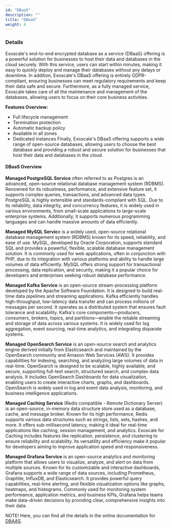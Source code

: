 ```yaml
---
id: "DBaaS"
description: ""
title: "DBaaS"
weight: 4
---
```


### **Details**
Exoscale's end-to-end encrypted database as a service (DBaaS) offering is a powerful solution for businesses to host their data and databases in the cloud securely. With this service, users can start within minutes, making it easy to quickly deploy and manage their databases without any delays or downtime. In addition, Exoscale's DBaaS offering is entirely GDPR-compliant, ensuring businesses can meet regulatory requirements and keep their data safe and secure. Furthermore, as a fully managed service, Exoscale takes care of all the maintenance and management of the databases, allowing users to focus on their core business activities.

**Features Overview:**

- Full lifecycle management
- Termination protection
- Automatic backup policy
- Available in all zones
- Dedicated instances
Finally, Exoscale's DBaaS offering supports a wide range of open-source databases, allowing users to choose the best database and providing a robust and secure solution for businesses that host their data and databases in the cloud.

#### **DBaaS Overview**
**Managed PostgreSQL Service** often referred to as Postgres is an advanced, open-source relational database management system (RDBMS). Renowned for its robustness, performance, and extensive feature set, it supports complex queries, transactions, and advanced data types. PostgreSQL is highly extensible and standards-compliant with SQL. Due to its reliability, data integrity, and concurrency features, it is widely used in various environments, from small-scale applications to large-scale enterprise systems. Additionally, it supports numerous programming languages and can handle massive amounts of data efficiently.

**Managed MySQL Servic**e is a widely used, open-source relational database management system (RDBMS) known for its speed, reliability, and ease of use. MySQL, developed by Oracle Corporation, supports standard SQL and provides a powerful, flexible, scalable database management solution. It is commonly used for web applications, often in conjunction with PHP, due to its integration with various platforms and ability to handle large volumes of data efficiently. MySQL offers strong support for transactional processing, data replication, and security, making it a popular choice for developers and enterprises seeking robust database performance.

**Managed Kafka Service** is an open-source stream-processing platform developed by the Apache Software Foundation. It is designed to build real-time data pipelines and streaming applications. Kafka efficiently handles high-throughput, low-latency data transfer and can process millions of messages per second. It operates as a distributed system that ensures fault tolerance and scalability. Kafka's core components—producers, consumers, brokers, topics, and partitions—enable the reliable streaming and storage of data across various systems. It is widely used for log aggregation, event sourcing, real-time analytics, and integrating disparate systems.

**Managed OpenSearch Service** is an open-source search and analytics engine derived initially from Elasticsearch and maintained by the OpenSearch community and Amazon Web Services (AWS). It provides capabilities for indexing, searching, and analyzing large volumes of data in real-time. OpenSearch is designed to be scalable, highly available, and secure, supporting full-text search, structured search, and complex data analysis. It includes OpenSearch Dashboards for data visualization, enabling users to create interactive charts, graphs, and dashboards. OpenSearch is widely used in log and event data analysis, monitoring, and business intelligence applications.

**Managed Caching Service** (Redis compatible - Remote Dictionary Server) is an open-source, in-memory data structure store used as a database, cache, and message broker. Known for its high performance, Redis supports various data structures such as strings, lists, sets, hashes, and more. It offers sub-millisecond latency, making it ideal for real-time applications like caching, session management, and analytics. Exoscale for Caching includes features like replication, persistence, and clustering to ensure reliability and scalability. Its versatility and efficiency make it popular for developers aiming to improve application speed and responsiveness.

**Managed Grafana Service** is an open-source analytics and monitoring platform that allows users to visualize, analyze, and alert on data from multiple sources. Known for its customizable and interactive dashboards, Grafana supports a wide range of data sources, including Prometheus, Graphite, InfluxDB, and Elasticsearch. It provides powerful query capabilities, real-time alerting, and flexible visualization options like graphs, heatmaps, and histograms. Commonly used for monitoring system performance, application metrics, and business KPIs, Grafana helps teams make data-driven decisions by providing clear, comprehensive insights into their data.

NOTE! Here, you can find all the details in the online documentation for [DBAAS](https://community.exoscale.com/product/dbaas/).